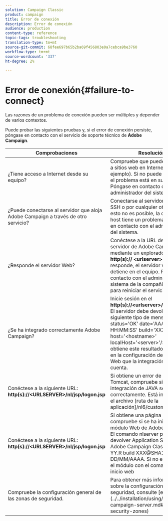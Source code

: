 ```yaml
---
solution: Campaign Classic
product: campaign
title: Error de conexión
description: Error de conexión
audience: production
content-type: reference
topic-tags: troubleshooting
translation-type: tm+mt
source-git-commit: 68fee697b65b2ba69f456803e0a7cebca9be3760
workflow-type: tm+mt
source-wordcount: '337'
ht-degree: 2%

---
```



# Error de conexión{#failure-to-connect}

Las razones de un problema de conexión pueden ser múltiples y depender de varios contextos.

Puede probar las siguientes pruebas y, si el error de conexión persiste, póngase en contacto con el servicio de soporte técnico de **Adobe Campaign**.



<table> 
 <thead> 
  <tr> 
   <th>Comprobaciones<br /> </th> 
   <th>Resolución<br /> </th> 
  </tr> 
 </thead> 
 <tbody> 
  <tr> 
   <td>¿Tiene acceso a Internet desde su equipo?</td> 
   <td>Compruebe que puede conectarse a sitios web en Internet (por ejemplo). Si no puede conectarse, el problema está en su equipo. Póngase en contacto con el administrador del sistema.</td>
  </tr>
  <tr> 
   <td>¿Puede conectarse al servidor que aloja Adobe Campaign a través de otro servicio?</td> 
   <td>Conectarse al servidor a través de SSH o por cualquier otro medio. Si esto no es posible, la compañía del host tiene un problema. Póngase en contacto con el administrador del sistema.</td>
  </tr>
  <tr> 
   <td>¿Responde el servidor Web?</td> 
   <td>Conéctese a la URL de acceso al servidor de Adobe Campaign mediante un explorador Web: <b>http(s):// &lt;urlserver&gt;</b>. Si no responde, el servidor web se detiene en el equipo. Póngase en contacto con el administrador del sistema de la compañía del host para reiniciar el servicio.</td>
  </tr>
  <tr> 
   <td>¿Se ha integrado correctamente Adobe Campaign?</td> 
   <td>Inicie sesión en el <b>http(s)://&lt;urlserver&gt;/r/test</b> URL. El servidor debe devolver el siguiente tipo de mensaje: &lt;redir status='OK' date='AAAA/MM/DD HH:MM:SS' build='XXXX' host='&lt;hostname&gt;' localHost='&lt;server&gt;'/&gt; Si no obtiene este resultado, compruebe en la configuración del servidor Web que la integración se tiene en cuenta.</td>
  </tr>
  <tr> 
   <td>Conéctese a la siguiente URL: <b>http(s)://&lt;URLSERVER&gt;/nl/jsp/logon.jsp</b></td>
   <td>Si obtiene un error de Java de Tomcat, compruebe si la integración de JAVA se realiza correctamente. Está integrado en el archivo [ruta de la aplicación]/nl6/customer.sh</td>
  </tr>
  <tr> 
   <td>Conéctese a la siguiente URL: <b>http(s)://&lt;URLSERVER&gt;/nl/jsp/logon.jsp</b></td>
   <td>Si obtiene una página en blanco, compruebe si se ha iniciado el módulo Web de Adobe Campaign. El comando nlserver pdump debe devolver Application Server para Adobe Campaign Classic (7.X YY.R build XXX@SHA1) de DD/MM/AAAA. Si no es así, reinicie el módulo con el comando nlserver inicio web</td>
  </tr>
   <tr>
  	<td>Compruebe la configuración general de las zonas de seguridad.</td>
  	<td>Para obtener más información sobre la configuración de zonas de seguridad, consulte [esta sección](../../installation/using/configuring-campaign-server.md#define-security-zones)</td>
  </tr>
 </tbody> 
</table>
